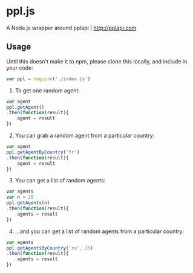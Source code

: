 # ppl.js
A Node.js wrapper around pplapi | http://pplapi.com

## Usage

Until this doesn't make it to npm, please clone this locally, and include in your code:
```javascript
var ppl = require('./index.js')
```

1. To get one random agent:

```javascript
var agent
ppl.getAgent()
.then(function(result){
    agent = result
})
```

2. You can grab a random agent from a particular country:

```javascript
var agent
ppl.getAgentByCountry('fr')
.then(function(result){
    agent = result
})
```

3. You can get a list of random agents:

```javascript
var agents
var n = 20
ppl.getAgents(n)
.then(function(result){
    agents = result
})
```

4. ...and you can get a list of random agents from a particular country:

```javascript
var agents
ppl.getAgentsByCountry('ru', 25)
.then(function(result){
    agents = result
})
```
